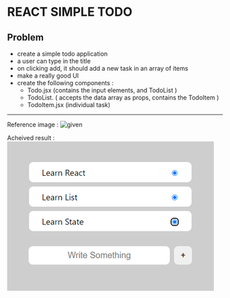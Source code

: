 # REACT SIMPLE TODO

## Problem

- create a simple todo application
- a user can type in the title
- on clicking add, it should add a new task in an array of items
- make a really good UI
- create the following components :
  - Todo.jsx (contains the input elements, and TodoList )
  - TodoList. ( accepts the data array as props, contains the TodoItem )
  - TodoItem.jsx (individual task)

---

Reference image :
![given](https://i.imgur.com/kTPSjwG.png)

Acheived result :
![final](./screenshot/Screenshot%202022-06-08%20215740.png)
